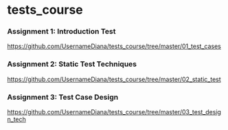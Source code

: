 # tests_course

### Assignment 1: Introduction Test 
https://github.com/UsernameDiana/tests_course/tree/master/01_test_cases 

### Assignment 2: Static Test Techniques
https://github.com/UsernameDiana/tests_course/tree/master/02_static_test

### Assignment 3: Test Case Design
https://github.com/UsernameDiana/tests_course/tree/master/03_test_design_tech 
